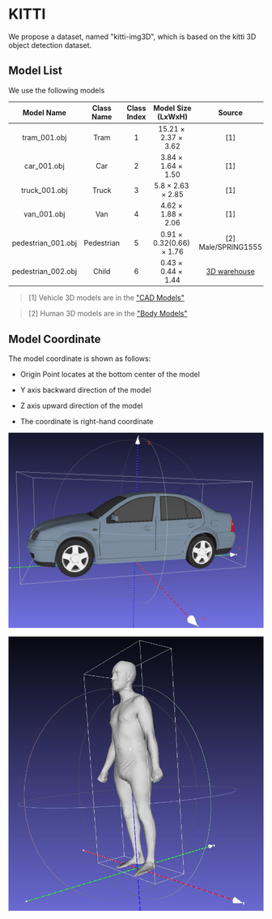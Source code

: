 # KITTI
We propose a dataset, named "kitti-img3D", which is based on the kitti 3D object detection dataset.

## Model List
We use the following models

| Model Name | Class Name | Class Index | Model Size (LxWxH) | Source| Model Demo|
|:---:|:---:|:---:|:---:|:---:|:---:|
| tram_001.obj| Tram | 1 | $15.21\times 2.37 \times 3.62$   | [1] | ![](../images/../imgs/kitti_tram.gif) |
| car_001.obj| Car | 2 | $3.84\times 1.64 \times 1.50$   | [1] | ![](../images/../imgs/kitti_car.gif) | [1] | 
| truck_001.obj| Truck | 3 | $5.8\times 2.63 \times 2.85$   | [1] | ![](../images/../imgs/kitti_truck.gif) | [1] |
| van_001.obj| Van | 4 |  $4.62\times 1.88 \times 2.06$  | [1] | ![](../images/../imgs/kitti_van.gif) | [1] |
| pedestrian_001.obj| Pedestrian | 5 | $0.91 \times 0.32 (0.66) \times 1.76$ | [2] Male/SPRING1555|  ![](../images/../imgs/pedestrian_001.gif)   |
| pedestrian_002.obj| Child | 6 | $0.43 \times 0.44 \times 1.44$ | [3D warehouse](https://3dwarehouse.sketchup.com/warehouse/v1.0/publiccontent/65eb9e6b-4764-4476-a89d-53814abc4bc5)  |![](../images/../imgs/pedestrian_002.gif)   |

> [1] Vehicle 3D models are in the ["CAD Models"](https://www.cs.toronto.edu/~fidler/projects/CAD.html)

> [2] Human 3D models are in the ["Body Models"](https://graphics.soe.ucsc.edu/data/BodyModels/index.html)


## Model Coordinate


The model coordinate is shown as follows:

- Origin Point locates at the bottom center of the model 

- Y axis backward direction of the model

- Z axis upward direction of the model

- The coordinate is right-hand coordinate


![](../imgs/kitti_car_coordinate.jpg)


![](../imgs/kitti_pedestrian_coordinate.jpg)